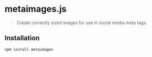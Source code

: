 # metaimages.js

> Create correctly sized images for use in social media meta tags.

## Installation

```shell
npm install metaimages
```
